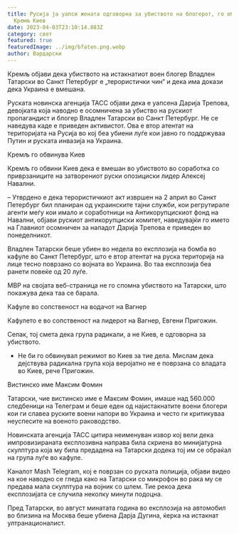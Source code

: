 ```yaml
---
title: Русија ја уапси жената одговорна за убиството на блогерот, го обвинува
  Кремљ Киев
date: 2023-04-03T23:10:14.883Z
category: свет
featured: true
featuredImage: ../img/bfaten.png.webp
author: Вардарски
---
```


Кремљ објави дека убиството на истакнатиот воен блогер Владлен Татарски во Санкт Петербург е „терористички чин“ и дека има докази дека Украина е вмешана.

Руската новинска агенција ТАСС објави дека е уапсена Дарија Трепова, девојката која наводно е осомничена за убиство на рускиот пропагандист и блогер Владлен Татарски во Санкт Петербург. Не се наведува каде е приведен активистот. Ова е втор атентат на територијата на Русија во кој беа убиени луѓе кои јавно го поддржуваа Путин и руската инвазија на Украина.

Кремљ го обвинува Киев

Кремљ го обвини Киев дека е вмешан во убиството во соработка со приврзаниците на затворениот руски опозициски лидер Алексеј Навални.

– Утврдено е дека терористичкиот акт извршен на 2 април во Санкт Петербург бил планиран од украинските тајни служби, кои регрутирале агенти меѓу кои имало и соработници на Антикорупцискиот фонд на Навални, објави рускиот антикорупциски комитет, наведувајќи го името на Главниот осомничен за нападот Дарија Трепова е приведен во понеделникот.

Владлен Татарски беше убиен во недела во експлозија на бомба во кафуле во Санкт Петербург, што е втор атентат на руска територија на лице тесно поврзано со војната во Украина. Во таа експлозија беа ранети повеќе од 20 луѓе.

МВР на својата веб-страница не го спомна убиството на Татарски, што покажува дека таа се барала.

Кафуле во сопственост на водачот на Вагнер

Кафулето е во сопственост на лидерот на Вагнер, Евгени Пригожин.

Сепак, тој смета дека група радикали, а не Киев, е одговорна за убиството.

- Не би го обвинувал режимот во Киев за тие дела. Мислам дека дејствува радикална група која веројатно не е поврзана со владата во Киев, рече Пригожин.

Вистинско име Максим Фомин

Татарски, чие вистинско име е Максим Фомин, имаше над 560.000 следбеници на Телеграм и беше еден од најистакнатите воени блогери кои ги славеа руските воени напори во Украина и често ги критикуваа неуспесите на военото раководство.

Новинската агенција ТАСС цитира неименуван извор кој вели дека импровизираната експлозивна направа била скриена во минијатурна скулптура која му била предадена на Татарски додека тој им се обраќал на група луѓе во кафуле.

Каналот Mash Telegram, кој е поврзан со руската полиција, објави видео на кое наводно се гледа како на Татарски со микрофон во рака му се предава мала скулптура на војник со шлем. Тие рекоа дека експлозијата се случила неколку минути подоцна.

Пред Татарски, во август минатата година во експлозија на автомобил во близина на Москва беше убиена Дарја Дугина, ќерка на истакнат ултранационалист.
